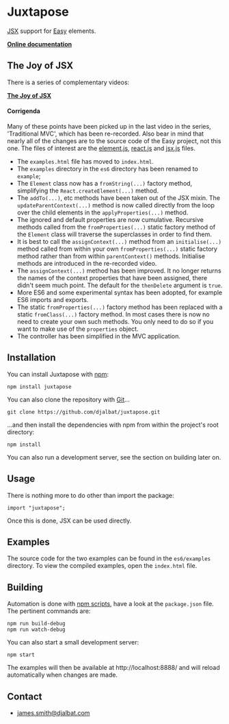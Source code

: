 # Juxtapose

[JSX](https://facebook.github.io/react/docs/jsx-in-depth.html) support for [Easy](https://github.com/djalbat/Easy) elements.

**[Online documentation](https://juxtapose.info)**

## The Joy of JSX

There is a series of complementary videos:

**[The Joy of JSX](https://vimeo.com/album/4562013)**

#### Corrigenda

Many of these points have been picked up in the last video in the series, 'Traditional MVC', which has been re-recorded. Also bear in mind that nearly all of the changes are to the source code of the Easy project, not this one. The files of interest are the [element.js](https://github.com/djalbat/Easy/blob/master/es6/element.js), [react.js](https://github.com/djalbat/Easy/blob/master/es6/react.js) and [jsx.js](https://github.com/djalbat/Easy/blob/master/es6/mixins/jsx.js) files.

- The `examples.html` file has moved to `index.html`.
- The `examples` directory in the `es6` directory has been renamed to `example`;
- The `Element` class now has a `fromString(...)` factory method, simplifying the `React.createElement(...)` method.
- The `addTo(...)`, etc methods have been taken out of the JSX mixin. The `updateParentContext(...)` method is now called directly from the loop over the child elements in the `applyProperties(...)` method.
- The ignored and default properties are now cumulative. Recursive methods called from the `fromProperties(...)` static factory method of the `Element` class will traverse the superclasses in order to find them.
- It is best to call the `assignContext(...)` method from an `initialise(...)` method called from within your own `fromProperties(...)` static factory method rather than from within `parentContext()` methods. Initialise methods are introduced in the re-recorded video.
- The `assignContext(...)` method has been improved. It no longer returns the names of the context properties that have been assigned, there didn't seem much point. The default for the `thenDelete` argument is `true`.
- More ES6 and some experimental syntax has been adopted, for example ES6 imports and exports.
- The static `fromProperties(...)` factory method has been replaced with a static `fromClass(...)` factory method. In most cases there is now no need to create your own such methods. You only need to do so if you want to make use of the `properties` object.
- The controller has been simplified in the MVC application.

## Installation

You can install Juxtapose with [npm](https://www.npmjs.com/):

    npm install juxtapose

You can also clone the repository with [Git](https://git-scm.com/)...

    git clone https://github.com/djalbat/juxtapose.git

...and then install the dependencies with npm from within the project's root directory:

    npm install

You can also run a development server, see the section on building later on.

## Usage

There is nothing more to do other than import the package:

```
import "juxtapose";
```

Once this is done, JSX can be used directly.

## Examples

The source code for the two examples can be found in the `es6/examples` directory. To view the compiled examples, open the `index.html` file.

## Building

Automation is done with [npm scripts](https://docs.npmjs.com/misc/scripts), have a look at the `package.json` file. The pertinent commands are:

    npm run build-debug
    npm run watch-debug
    
You can also start a small development server:

    npm start

The examples will then be available at http://localhost:8888/ and will reload automatically when changes are made.

## Contact

- james.smith@djalbat.com
